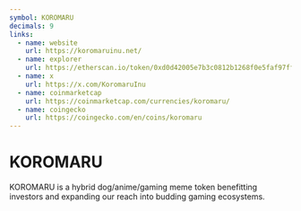 ```yaml
---
symbol: KOROMARU
decimals: 9
links:
  - name: website
    url: https://koromaruinu.net/
  - name: explorer
    url: https://etherscan.io/token/0xd0d42005e7b3c0812b1268f0e5faf97ff2423651
  - name: x
    url: https://x.com/KoromaruInu
  - name: coinmarketcap
    url: https://coinmarketcap.com/currencies/koromaru/
  - name: coingecko
    url: https://coingecko.com/en/coins/koromaru
---
```


# KOROMARU

KOROMARU is a hybrid dog/anime/gaming meme token benefitting investors and expanding our reach into budding gaming ecosystems.
